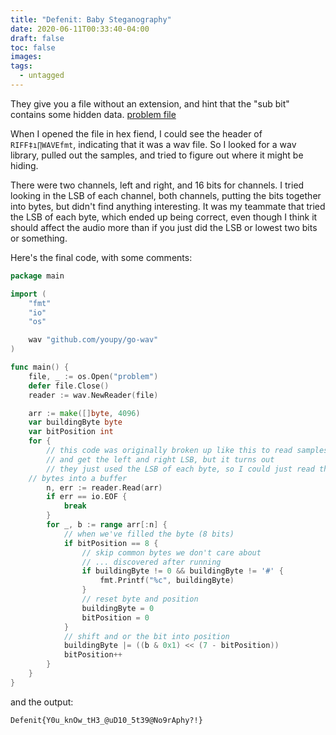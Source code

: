 ```yaml
---
title: "Defenit: Baby Steganography"
date: 2020-06-11T00:33:40-04:00
draft: false
toc: false
images:
tags: 
  - untagged
---
```

They give you a file without an extension, and hint that the "sub bit" contains
some hidden data. [problem file](/ctf-writeups/defenit/problem)

When I opened the file in hex fiend, I could see the header of
`RIFF‡ı∏WAVEfmt`, indicating that it was a wav file. So I looked for a wav
 library, pulled out the samples, and tried to figure out where it might
be hiding.

There were two channels, left and right, and 16 bits for channels. I tried
looking in the LSB of each channel, both channels, putting the bits together
into bytes, but didn't find anything interesting. It was my teammate that tried the LSB of
each byte, which ended up being correct, even though I think it should affect 
the audio more than if you just did the LSB or lowest two bits or
something.

Here's the final code, with some comments:

```baby-stega.go
package main

import (
	"fmt"
	"io"
	"os"

	wav "github.com/youpy/go-wav"
)

func main() {
	file, _ := os.Open("problem")
	defer file.Close()
	reader := wav.NewReader(file)

	arr := make([]byte, 4096)
	var buildingByte byte
	var bitPosition int
	for {
		// this code was originally broken up like this to read samples
		// and get the left and right LSB, but it turns out
		// they just used the LSB of each byte, so I could just read the
    // bytes into a buffer
		n, err := reader.Read(arr)
		if err == io.EOF {
			break
		}
		for _, b := range arr[:n] {
			// when we've filled the byte (8 bits)
			if bitPosition == 8 {
				// skip common bytes we don't care about
				// ... discovered after running
				if buildingByte != 0 && buildingByte != '#' {
					fmt.Printf("%c", buildingByte)
				}
				// reset byte and position
				buildingByte = 0
				bitPosition = 0
			}
			// shift and or the bit into position
			buildingByte |= ((b & 0x1) << (7 - bitPosition))
			bitPosition++
		}
	}
}
```

and the output:

```
Defenit{Y0u_knOw_tH3_@uD10_5t39@No9rAphy?!}
```
